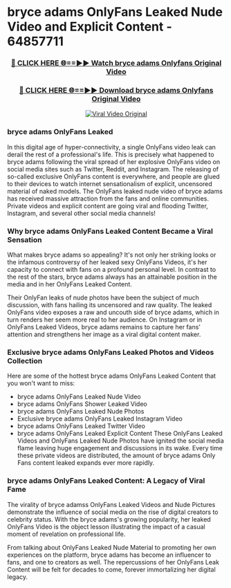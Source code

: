 # bryce adams OnlyFans Leaked Nude Video and Explicit Content - 64857711

<div align="center">

### [🔴 CLICK HERE 🌐==►► Watch bryce adams Onlyfans Original Video](https://aff.leakpic.com/?utm_medium=9dac6e3e92780789e695eb65dc45befdb20081c8&utm_campaign=Link_for_leakpic_com)

### [🔴 CLICK HERE 🌐==►► Download bryce adams Onlyfans Original Video](https://aff.leakpic.com/?utm_medium=9dac6e3e92780789e695eb65dc45befdb20081c8&utm_campaign=Link_for_leakpic_com)

[![Viral Video Original](https://i.ibb.co.com/xMMVF88/686577567.gif)](https://aff.leakpic.com/?utm_medium=9dac6e3e92780789e695eb65dc45befdb20081c8&utm_campaign=Link_for_leakpic_com)

</div>

### bryce adams OnlyFans Leaked
In this digital age of hyper-connectivity, a single OnlyFans video leak can derail the rest of a professional's life. This is precisely what happened to bryce adams following the viral spread of her explosive OnlyFans video on social media sites such as Twitter, Reddit, and Instagram. The releasing of so-called exclusive OnlyFans content is everywhere, and people are glued to their devices to watch internet sensationalism of explicit, uncensored material of naked models. 
The OnlyFans leaked nude video of bryce adams has received massive attraction from the fans and online communities. Private videos and explicit content are going viral and flooding Twitter, Instagram, and several other social media channels!

### Why bryce adams OnlyFans Leaked Content Became a Viral Sensation
What makes bryce adams so appealing? It's not only her striking looks or the infamous controversy of her leaked sexy OnlyFans Videos, it's her capacity to connect with fans on a profound personal level. In contrast to the rest of the stars, bryce adams always has an attainable position in the media and in her OnlyFans Leaked Content.

Their OnlyFan leaks of nude photos have been the subject of much discussion, with fans hailing its uncensored and raw quality. The leaked OnlyFans video exposes a raw and uncouth side of bryce adams, which in turn renders her seem more real to her audience. On Instagram or in OnlyFans Leaked Videos, bryce adams remains to capture her fans' attention and strengthens her image as a viral digital content maker.

### Exclusive bryce adams OnlyFans Leaked Photos and Videos Collection
Here are some of the hottest bryce adams OnlyFans Leaked Content that you won't want to miss:
- bryce adams OnlyFans Leaked Nude Video
- bryce adams OnlyFans Shower Leaked Video
- bryce adams OnlyFans Leaked Nude Photos
- Exclusive bryce adams OnlyFans Leaked Instagram Video
- bryce adams OnlyFans Leaked Twitter Video
- bryce adams OnlyFans Leaked Explicit Content
These OnlyFans Leaked Videos and OnlyFans Leaked Nude Photos have ignited the social media flame leaving huge engagement and discussions in its wake. Every time these private videos are distributed, the amount of bryce adams Only Fans content leaked expands ever more rapidly.

### bryce adams OnlyFans Leaked Content: A Legacy of Viral Fame
The virality of bryce adamss OnlyFans Leaked Videos and Nude Pictures demonstrate the influence of social media on the rise of digital creators to celebrity status. With the bryce adams's growing popularity, her leaked OnlyFans Video is the object lesson illustrating the impact of a casual moment of revelation on professional life.

From talking about OnlyFans Leaked Nude Material to promoting her own experiences on the platform, bryce adams has become an influencer to fans, and one to creators as well. The repercussions of her OnlyFans Leak Content will be felt for decades to come, forever immortalizing her digital legacy.
